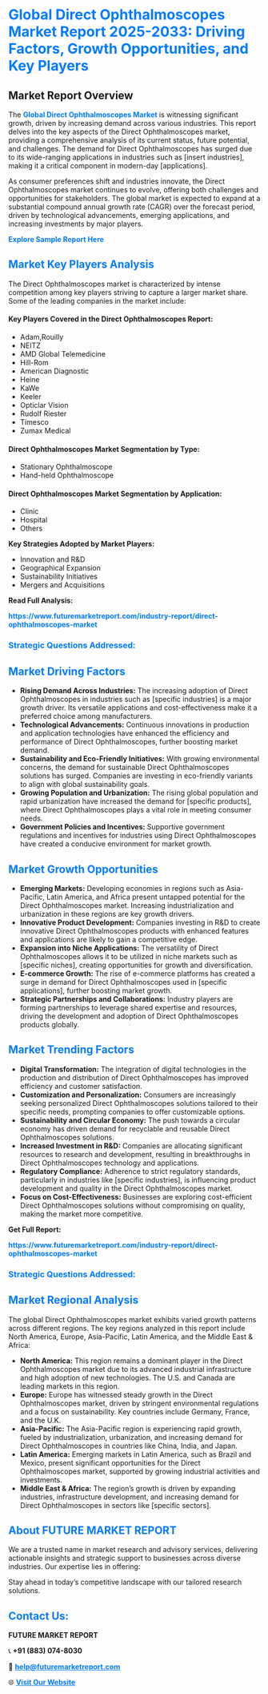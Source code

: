 <h1 style="color: #007BFF;">Global Direct Ophthalmoscopes Market Report 2025-2033: Driving Factors, Growth Opportunities, and Key Players</h1>

<section id="overview">
<h2>Market Report Overview</h2>
<p>The <a href="https://www.futuremarketreport.com/industry-report/direct-ophthalmoscopes-market" style="color: #007BFF; text-decoration: none;"><strong>Global Direct Ophthalmoscopes Market</strong></a> is witnessing significant growth, driven by increasing demand across various industries. This report delves into the key aspects of the Direct Ophthalmoscopes market, providing a comprehensive analysis of its current status, future potential, and challenges. The demand for Direct Ophthalmoscopes has surged due to its wide-ranging applications in industries such as [insert industries], making it a critical component in modern-day [applications].</p>
<p>As consumer preferences shift and industries innovate, the Direct Ophthalmoscopes market continues to evolve, offering both challenges and opportunities for stakeholders. The global market is expected to expand at a substantial compound annual growth rate (CAGR) over the forecast period, driven by technological advancements, emerging applications, and increasing investments by major players.</p>
</section>

<section id="overview">
<p><a href="https://www.futuremarketreport.com/request-sample/reportId=28965" style="color: #007BFF; text-decoration: none;"><strong>Explore Sample Report Here</strong></a></p>
</section>

<section id="key-players">
<h2 style="color: #007BFF;">Market Key Players Analysis</h2>
<p>The Direct Ophthalmoscopes market is characterized by intense competition among key players striving to capture a larger market share. Some of the leading companies in the market include:</p>
<h4>Key Players Covered in the Direct Ophthalmoscopes Report:</h4>
<ul><li>Adam,Rouilly</li><li>NEITZ</li><li>AMD Global Telemedicine</li><li>Hill-Rom</li><li>American Diagnostic</li><li>Heine</li><li>KaWe</li><li>Keeler</li><li>Opticlar Vision</li><li>Rudolf Riester</li><li>Timesco</li><li>Zumax Medical</li></ul>
<h4>Direct Ophthalmoscopes Market Segmentation by Type:</h4>
<ul><li>Stationary Ophthalmoscope</li><li>Hand-held Ophthalmoscope</li></ul>

<h4>Direct Ophthalmoscopes Market Segmentation by Application:</h4>
<ul><li>Clinic</li><li>Hospital</li><li>Others</li></ul>
<p><strong>Key Strategies Adopted by Market Players:</strong></p>
<ul>
<li>Innovation and R&D</li>
<li>Geographical Expansion</li>
<li>Sustainability Initiatives</li>
<li>Mergers and Acquisitions</li>
</ul>
</section>

<section>
<p><strong>Read Full Analysis: </strong></p><a href="https://www.futuremarketreport.com/industry-report/direct-ophthalmoscopes-market" style="color: #007BFF; text-decoration: none;"><strong>https://www.futuremarketreport.com/industry-report/direct-ophthalmoscopes-market</strong></a>
<h3 style="color: #007BFF;">Strategic Questions Addressed:</h3>
</section>

<section id="driving-factors">
<h2 style="color: #007BFF;">Market Driving Factors</h2>
<ul>
<li><strong>Rising Demand Across Industries:</strong> The increasing adoption of Direct Ophthalmoscopes in industries such as [specific industries] is a major growth driver. Its versatile applications and cost-effectiveness make it a preferred choice among manufacturers.</li>
<li><strong>Technological Advancements:</strong> Continuous innovations in production and application technologies have enhanced the efficiency and performance of Direct Ophthalmoscopes, further boosting market demand.</li>
<li><strong>Sustainability and Eco-Friendly Initiatives:</strong> With growing environmental concerns, the demand for sustainable Direct Ophthalmoscopes solutions has surged. Companies are investing in eco-friendly variants to align with global sustainability goals.</li>
<li><strong>Growing Population and Urbanization:</strong> The rising global population and rapid urbanization have increased the demand for [specific products], where Direct Ophthalmoscopes plays a vital role in meeting consumer needs.</li>
<li><strong>Government Policies and Incentives:</strong> Supportive government regulations and incentives for industries using Direct Ophthalmoscopes have created a conducive environment for market growth.</li>
</ul>
</section>

<section id="growth-opportunities">
<h2 style="color: #007BFF;">Market Growth Opportunities</h2>
<ul>
<li><strong>Emerging Markets:</strong> Developing economies in regions such as Asia-Pacific, Latin America, and Africa present untapped potential for the Direct Ophthalmoscopes market. Increasing industrialization and urbanization in these regions are key growth drivers.</li>
<li><strong>Innovative Product Development:</strong> Companies investing in R&D to create innovative Direct Ophthalmoscopes products with enhanced features and applications are likely to gain a competitive edge.</li>
<li><strong>Expansion into Niche Applications:</strong> The versatility of Direct Ophthalmoscopes allows it to be utilized in niche markets such as [specific niches], creating opportunities for growth and diversification.</li>
<li><strong>E-commerce Growth:</strong> The rise of e-commerce platforms has created a surge in demand for Direct Ophthalmoscopes used in [specific applications], further boosting market growth.</li>
<li><strong>Strategic Partnerships and Collaborations:</strong> Industry players are forming partnerships to leverage shared expertise and resources, driving the development and adoption of Direct Ophthalmoscopes products globally.</li>
</ul>
</section>

<section id="trending-factors">
<h2 style="color: #007BFF;">Market Trending Factors</h2>
<ul>
<li><strong>Digital Transformation:</strong> The integration of digital technologies in the production and distribution of Direct Ophthalmoscopes has improved efficiency and customer satisfaction.</li>
<li><strong>Customization and Personalization:</strong> Consumers are increasingly seeking personalized Direct Ophthalmoscopes solutions tailored to their specific needs, prompting companies to offer customizable options.</li>
<li><strong>Sustainability and Circular Economy:</strong> The push towards a circular economy has driven demand for recyclable and reusable Direct Ophthalmoscopes solutions.</li>
<li><strong>Increased Investment in R&D:</strong> Companies are allocating significant resources to research and development, resulting in breakthroughs in Direct Ophthalmoscopes technology and applications.</li>
<li><strong>Regulatory Compliance:</strong> Adherence to strict regulatory standards, particularly in industries like [specific industries], is influencing product development and quality in the Direct Ophthalmoscopes market.</li>
<li><strong>Focus on Cost-Effectiveness:</strong> Businesses are exploring cost-efficient Direct Ophthalmoscopes solutions without compromising on quality, making the market more competitive.</li>
</ul>
</section>

<section>
<p><strong>Get Full Report: </strong></p><a href="https://www.futuremarketreport.com/industry-report/direct-ophthalmoscopes-market" style="color: #007BFF; text-decoration: none;"><strong>https://www.futuremarketreport.com/industry-report/direct-ophthalmoscopes-market</strong></a>
<h3 style="color: #007BFF;">Strategic Questions Addressed:</h3>
</section>


<section id="regional-analysis">
<h2 style="color: #007BFF;">Market Regional Analysis</h2>
<p>The global Direct Ophthalmoscopes market exhibits varied growth patterns across different regions. The key regions analyzed in this report include North America, Europe, Asia-Pacific, Latin America, and the Middle East & Africa:</p>
<ul>
<li><strong>North America:</strong> This region remains a dominant player in the Direct Ophthalmoscopes market due to its advanced industrial infrastructure and high adoption of new technologies. The U.S. and Canada are leading markets in this region.</li>
<li><strong>Europe:</strong> Europe has witnessed steady growth in the Direct Ophthalmoscopes market, driven by stringent environmental regulations and a focus on sustainability. Key countries include Germany, France, and the U.K.</li>
<li><strong>Asia-Pacific:</strong> The Asia-Pacific region is experiencing rapid growth, fueled by industrialization, urbanization, and increasing demand for Direct Ophthalmoscopes in countries like China, India, and Japan.</li>
<li><strong>Latin America:</strong> Emerging markets in Latin America, such as Brazil and Mexico, present significant opportunities for the Direct Ophthalmoscopes market, supported by growing industrial activities and investments.</li>
<li><strong>Middle East & Africa:</strong> The region’s growth is driven by expanding industries, infrastructure development, and increasing demand for Direct Ophthalmoscopes in sectors like [specific sectors].</li>
</ul>
</section>

<footer>
<h2 style="color: #007BFF;">About FUTURE MARKET REPORT</h2>
<p>We are a trusted name in market research and advisory services, delivering actionable insights and strategic support to businesses across diverse industries. Our expertise lies in offering:</p>

<p>Stay ahead in today’s competitive landscape with our tailored research solutions.</p>

<h2 style="color: #007BFF;">Contact Us:</h2>
<p><strong>FUTURE MARKET REPORT</strong></p>
<p>📞 <strong>+91 (883) 074-8030</strong></p>
<p>📧 <strong><a href="mailto:help@futuremarketreport.com" style="color: #007BFF;">help@futuremarketreport.com</a></strong></p>
<p>🌐 <strong><a href="https://www.futuremarketreport.com/" style="color: #007BFF;">Visit Our Website</a></strong></p>
</footer>